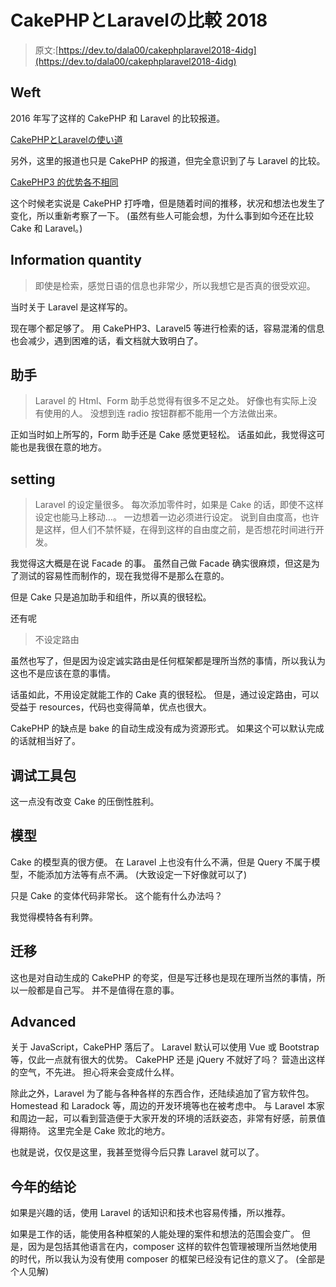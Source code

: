 # CakePHPとLaravelの比較 2018

> 原文:[https://dev.to/dala00/cakephplaravel2018-4idg](https://dev.to/dala00/cakephplaravel2018-4idg)

## [](#%E7%B5%8C%E7%B7%AF)Weft

2016 年写了这样的 CakePHP 和 Laravel 的比较报道。

[CakePHPとLaravelの使い道](https://crieit.net/posts/CakePHP-Laravel)

另外，这里的报道也只是 CakePHP 的报道，但完全意识到了与 Laravel 的比较。

[CakePHP3 的优势各不相同](https://crieit.net/posts/CakePHP3-5b0d18a432ff5)

这个时候老实说是 CakePHP 打呼噜，但是随着时间的推移，状况和想法也发生了变化，所以重新考察了一下。 (虽然有些人可能会想，为什么事到如今还在比较 Cake 和 Laravel。)

## [](#%E6%83%85%E5%A0%B1%E9%87%8F)Information quantity

> 即使是检索，感觉日语的信息也非常少，所以我想它是否真的很受欢迎。

当时关于 Laravel 是这样写的。

现在哪个都足够了。 用 CakePHP3、Laravel5 等进行检索的话，容易混淆的信息也会减少，遇到困难的话，看文档就大致明白了。

## 助手

> Laravel 的 Html、Form 助手总觉得有很多不足之处。 好像也有实际上没有使用的人。 没想到连 radio 按钮群都不能用一个方法做出来。

正如当时如上所写的，Form 助手还是 Cake 感觉更轻松。 话虽如此，我觉得这可能也是我很在意的地方。

## [](#%E8%A8%AD%E5%AE%9A)setting

> Laravel 的设定量很多。 每次添加零件时，如果是 Cake 的话，即使不这样设定也能马上移动…。 一边想着一边必须进行设定。 说到自由度高，也许是这样，但人们不禁怀疑，在得到这样的自由度之前，是否想花时间进行开发。

我觉得这大概是在说 Facade 的事。 虽然自己做 Facade 确实很麻烦，但这是为了测试的容易性而制作的，现在我觉得不是那么在意的。

但是 Cake 只是追加助手和组件，所以真的很轻松。

还有呢

> 不设定路由

虽然也写了，但是因为设定诚实路由是任何框架都是理所当然的事情，所以我认为这也不是应该在意的事情。

话虽如此，不用设定就能工作的 Cake 真的很轻松。 但是，通过设定路由，可以受益于 resources，代码也变得简单，优点也很大。

CakePHP 的缺点是 bake 的自动生成没有成为资源形式。 如果这个可以默认完成的话就相当好了。

## [](#debugkit)调试工具包

这一点没有改变 Cake 的压倒性胜利。

## 模型

Cake 的模型真的很方便。 在 Laravel 上也没有什么不满，但是 Query 不属于模型，不能添加方法等有点不满。 (大致设定一下好像就可以了)

只是 Cake 的变体代码非常长。 这个能有什么办法吗？

我觉得模特各有利弊。

## 迁移

这也是对自动生成的 CakePHP 的夸奖，但是写迁移也是现在理所当然的事情，所以一般都是自己写。 并不是值得在意的事。

## [](#%E5%85%88%E9%80%B2%E6%80%A7)Advanced

关于 JavaScript，CakePHP 落后了。 Laravel 默认可以使用 Vue 或 Bootstrap 等，仅此一点就有很大的优势。 CakePHP 还是 jQuery 不就好了吗？ 营造出这样的空气，不先进。 担心将来会变成什么样。

除此之外，Laravel 为了能与各种各样的东西合作，还陆续追加了官方软件包。 Homestead 和 Laradock 等，周边的开发环境等也在被考虑中。 与 Laravel 本家和周边一起，可以看到营造便于大家开发的环境的活跃姿态，非常有好感，前景值得期待。 这里完全是 Cake 败北的地方。

也就是说，仅仅是这里，我甚至觉得今后只靠 Laravel 就可以了。

## 今年的结论

如果是兴趣的话，使用 Laravel 的话知识和技术也容易传播，所以推荐。

如果是工作的话，能使用各种框架的人能处理的案件和想法的范围会变广。 但是，因为是包括其他语言在内，composer 这样的软件包管理被理所当然地使用的时代，所以我认为没有使用 composer 的框架已经没有记住的意义了。 (全部是个人见解)